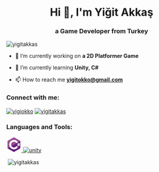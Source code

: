 <h1 align="center">Hi 👋, I'm Yiğit Akkaş</h1>
<h3 align="center">a Game Developer from Turkey</h3>

<p align="left"> <img src="https://komarev.com/ghpvc/?username=yigitakkas&label=Profile%20views&color=0e75b6&style=flat" alt="yigitakkas" /> </p>

- 🔭 I’m currently working on **a 2D Platformer Game**

- 🌱 I’m currently learning **Unity, C#**

- 📫 How to reach me **yigitokko@gmail.com**

<h3 align="left">Connect with me:</h3>
<p align="left">
<a href="https://twitter.com/yigiokko" target="blank"><img align="center" src="https://raw.githubusercontent.com/rahuldkjain/github-profile-readme-generator/master/src/images/icons/Social/twitter.svg" alt="yigiokko" height="30" width="40" /></a>
<a href="https://linkedin.com/in/yigitakkas" target="blank"><img align="center" src="https://raw.githubusercontent.com/rahuldkjain/github-profile-readme-generator/master/src/images/icons/Social/linked-in-alt.svg" alt="yigitakkas" height="30" width="40" /></a>
</p>

<h3 align="left">Languages and Tools:</h3>
<p align="left"> <a href="https://www.w3schools.com/cs/" target="_blank" rel="noreferrer"> <img src="https://raw.githubusercontent.com/devicons/devicon/master/icons/csharp/csharp-original.svg" alt="csharp" width="40" height="40"/> </a> <a href="https://unity.com/" target="_blank" rel="noreferrer"> <img src="https://www.vectorlogo.zone/logos/unity3d/unity3d-icon.svg" alt="unity" width="40" height="40"/> </a> </p>

<p>&nbsp;<img align="center" src="https://github-readme-stats.vercel.app/api?username=yigitakkas&show_icons=true&locale=en" alt="yigitakkas" /></p>
